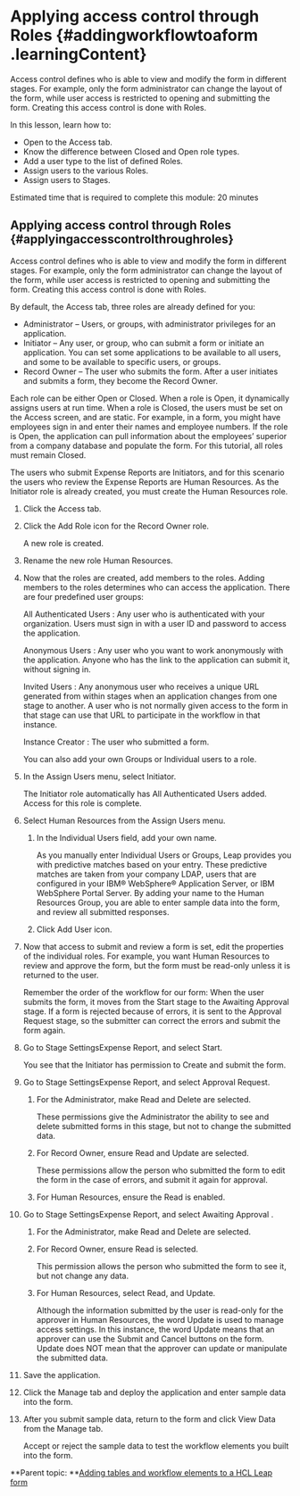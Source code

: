 # Applying access control through Roles {#addingworkflowtoaform .learningContent}

Access control defines who is able to view and modify the form in different stages. For example, only the form administrator can change the layout of the form, while user access is restricted to opening and submitting the form. Creating this access control is done with Roles.

In this lesson, learn how to:

-   Open to the Access tab.
-   Know the difference between Closed and Open role types.
-   Add a user type to the list of defined Roles.
-   Assign users to the various Roles.
-   Assign users to Stages.

Estimated time that is required to complete this module: 20 minutes

## Applying access control through Roles {#applyingaccesscontrolthroughroles}

Access control defines who is able to view and modify the form in different stages. For example, only the form administrator can change the layout of the form, while user access is restricted to opening and submitting the form. Creating this access control is done with Roles.

By default, the Access tab, three roles are already defined for you:

-   Administrator – Users, or groups, with administrator privileges for an application.
-   Initiator – Any user, or group, who can submit a form or initiate an application. You can set some applications to be available to all users, and some to be available to specific users, or groups.
-   Record Owner – The user who submits the form. After a user initiates and submits a form, they become the Record Owner.

Each role can be either Open or Closed. When a role is Open, it dynamically assigns users at run time. When a role is Closed, the users must be set on the Access screen, and are static. For example, in a form, you might have employees sign in and enter their names and employee numbers. If the role is Open, the application can pull information about the employees’ superior from a company database and populate the form. For this tutorial, all roles must remain Closed.

The users who submit Expense Reports are Initiators, and for this scenario the users who review the Expense Reports are Human Resources. As the Initiator role is already created, you must create the Human Resources role.

1.  Click the Access tab.

2.  Click the Add Role icon for the Record Owner role.

    A new role is created.

3.  Rename the new role Human Resources.

4.  Now that the roles are created, add members to the roles. Adding members to the roles determines who can access the application. There are four predefined user groups:

    All Authenticated Users
    :   Any user who is authenticated with your organization. Users must sign in with a user ID and password to access the application.

    Anonymous Users
    :   Any user who you want to work anonymously with the application. Anyone who has the link to the application can submit it, without signing in.

    Invited Users
    :   Any anonymous user who receives a unique URL generated from within stages when an application changes from one stage to another. A user who is not normally given access to the form in that stage can use that URL to participate in the workflow in that instance.

    Instance Creator
    :   The user who submitted a form.

    You can also add your own Groups or Individual users to a role.

5.  In the Assign Users menu, select Initiator.

    The Initiator role automatically has All Authenticated Users added. Access for this role is complete.

6.  Select Human Resources from the Assign Users menu.

    1.  In the Individual Users field, add your own name.

        As you manually enter Individual Users or Groups, Leap provides you with predictive matches based on your entry. These predictive matches are taken from your company LDAP, users that are configured in your IBM® WebSphere® Application Server, or IBM WebSphere Portal Server. By adding your name to the Human Resources Group, you are able to enter sample data into the form, and review all submitted responses.

    2.  Click Add User icon.

7.  Now that access to submit and review a form is set, edit the properties of the individual roles. For example, you want Human Resources to review and approve the form, but the form must be read-only unless it is returned to the user.

    Remember the order of the workflow for our form: When the user submits the form, it moves from the Start stage to the Awaiting Approval stage. If a form is rejected because of errors, it is sent to the Approval Request stage, so the submitter can correct the errors and submit the form again.

8.  Go to Stage SettingsExpense Report, and select Start.

    You see that the Initiator has permission to Create and submit the form.

9.  Go to Stage SettingsExpense Report, and select Approval Request.

    1.  For the Administrator, make Read and Delete are selected.

        These permissions give the Administrator the ability to see and delete submitted forms in this stage, but not to change the submitted data.

    2.  For Record Owner, ensure Read and Update are selected.

        These permissions allow the person who submitted the form to edit the form in the case of errors, and submit it again for approval.

    3.  For Human Resources, ensure the Read is enabled.

10. Go to Stage SettingsExpense Report, and select Awaiting Approval .

    1.  For the Administrator, make Read and Delete are selected.

    2.  For Record Owner, ensure Read is selected.

        This permission allows the person who submitted the form to see it, but not change any data.

    3.  For Human Resources, select Read, and Update.

        Although the information submitted by the user is read-only for the approver in Human Resources, the word Update is used to manage access settings. In this instance, the word Update means that an approver can use the Submit and Cancel buttons on the form. Update does NOT mean that the approver can update or manipulate the submitted data.

11. Save the application.

12. Click the Manage tab and deploy the application and enter sample data into the form.

13. After you submit sample data, return to the form and click View Data from the Manage tab.

    Accept or reject the sample data to test the workflow elements you built into the form.


**Parent topic: **[Adding tables and workflow elements to a HCL Leap form](tut_roles_and_stages_OV.md)

